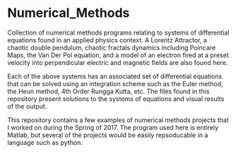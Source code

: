 # Numerical_Methods
Collection of numerical methods programs relating to systems of differential equations found in an applied physics context. 
A Lorentz Attractor, a chaotic double pendulum, chaotic fractals dynamics including Poincare Maps, the Van Der Pol equation, 
and a model of an electron fired at a preset velocity into perpendicular electric and magnetic fields are also found here.

Each of the above systems has an associated set of differential equations that can be solved using an integration scheme such as the
Euler method, the Heun method, 4th Order Rungga Kutta, etc. The files found in this repository present solutions to the systems of
equations and visual results of the output. 

This repository contains a few examples of numerical methods projects that I worked on during the Spring of 2017. 
The program used here is entirely Matlab, but several of the projects would be easily repsoducable in a language such as python. 


